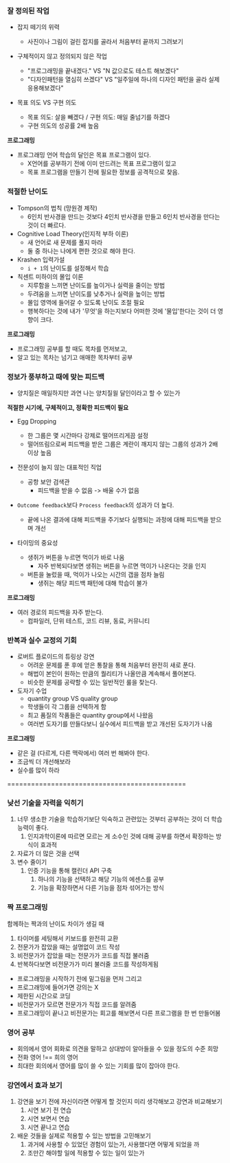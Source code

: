 ### 잘 정의된 작업

-   잡지 떼기의 위력
    -   사진이나 그림이 걸린 잡지를 골라서 처음부터 끝까지 그려보기
-   구체적이지 않고 정의되지 않은 작업
    -   "프로그래밍을 끝내겠다." VS "N 값으로도 테스트 해보겠다"
    -   "디자인패턴을 열심히 쓰겠다" VS "일주일에 하나의 디자인 패턴을 골라 실제 응용해보겠다"
-   목표 의도 VS 구현 의도

    -   목표 의도: 살을 빼겠다 / 구현 의도: 매일 줄넘기를 하겠다
    -   구현 의도의 성공률 2배 높음

**프로그래밍**

-   프로그래밍 언어 학습의 달인은 목표 프로그램이 있다.
    -   X언어를 공부하기 전에 이미 만드려는 목표 프로그램이 있고
    -   목표 프로그램을 만들기 전에 필요한 정보를 공격적으로 찾음.

### 적절한 난이도

-   Tompson의 법칙 (망원경 제작)
    -   6인치 반사경을 만드는 것보다 4인치 반사경을 만들고 6인치 반사경을 만다는 것이 더 빠르다.
-   Cognitive Load Theory(인지적 부하 이론)
    -   새 언어로 새 문제를 풀지 마라
    -   둘 중 하나는 나에게 편한 것으로 해야 한다.
-   Krashen 입력가설
    -   `i + 1`의 난이도를 설정해서 학습
-   칙센트 미하이의 몰입 이론
    -   지루함을 느끼면 난이도를 높이거나 실력을 줄이는 방법
    -   두려움을 느끼면 난이도를 낮추거나 실력을 높이는 방법
    -   몰입 영역에 들어갈 수 있도록 난이도 조절 필요
    -   행복하다는 것에 내가 '무엇'을 하는지보다 어떠한 것에 '물입'한다는 것이 더 영향이 크다.

**프로그래밍**

-   프로그래밍 공부를 할 때도 목차를 먼저보고,
-   알고 있는 목차는 넘기고 애매한 목차부터 공부

### 정보가 풍부하고 때에 맞는 피드백

-   양치질은 매일하지만 과연 나는 양치질읠 달인이라고 할 수 있는가

**적절한 시기에, 구체적이고, 정확한 피드백이 필요**

-   Egg Dropping

    -   한 그룹은 몇 시간마다 강제로 떨어뜨리게끔 설정
    -   떨어뜨림으로써 피드백을 받은 그룹은 계란이 깨지지 않는 그룹의 성과가 2배 이상 높음

-   전문성이 늘지 않는 대표적인 직업

    -   공항 보안 검색관
        -   피드백을 받을 수 없음 -> 배울 수가 없음

-   `Outcome feedback`보다 `Process feedback`의 성과가 더 높다.

    -   끝에 나온 결과에 대해 피드백을 주기보다 실행되는 과정에 대해 피드백을 받으며 개선

-   타이밍의 중요성
    -   생쥐가 버튼을 누르면 먹이가 바로 나옴
        -   자주 반복되다보면 생쥐는 버튼을 누르면 먹이가 나온다는 것을 인지
    -   버튼을 눌렀을 때, 먹이가 나오는 시간의 갭을 점차 늘림
        -   생쥐는 해당 피드백 패턴에 대해 학습이 불가

**프로그래밍**

-   여러 경로의 피드백을 자주 받는다.
    -   컴파일러, 단위 테스트, 코드 리뷰, 동료, 커뮤니티

### 반복과 실수 교정의 기회

-   로버트 플로이드의 튜링상 강연
    -   어려운 문제를 푼 후에 얻은 통찰을 통해 처음부터 완전히 새로 푼다.
    -   해법이 본인이 원하는 만큼의 퀄리티가 나올만큼 계속해서 풀어본다.
    -   비슷한 문제를 공략할 수 있는 일반적인 룰을 찾는다.
-   도자기 수업
    -   quantity group VS quality group
    -   학생들이 각 그룹을 선택하게 함
    -   최고 품질의 작품들은 quantity group에서 나왔음
    -   여러번 도자기를 만들다보니 실수에서 피드백을 받고 개선된 도자기가 나옴

**프로그래밍**

-   같은 걸 (다르게, 다른 맥락에서) 여러 번 해봐야 한다.
-   조금씩 더 개선해보라
-   실수를 많이 하라

=============================================

### 낮선 기술을 자력을 익히기

1. 너무 생소한 기술을 학습하기보단 익숙하고 관련있는 것부터 공부하는 것이 더 학습 능력이 좋다.
    1. 인지과학이론에 따르면 모르는 게 소수인 것에 대해 공부를 하면서 확장하는 방식이 효과적
2. 자료가 더 많은 것을 선택
3. 변수 줄이기
    1. 인증 기능을 통해 캘린더 API 구축
        1. 하나의 기능을 선택하고 해당 기능의 에센스를 공부
        2. 기능을 확장하면서 다른 기능을 점차 섞어가는 방식

### 짝 프로그래밍

함께하는 짝과의 난이도 차이가 생길 때

1. 타이머를 세팅해서 키보드를 완전히 교환
2. 전문가가 잡았을 때는 설명없이 코드 작성
3. 비전문가가 잡았을 때는 전문가가 코드를 직접 불러줌
4. 반복하다보면 비전문가가 미리 불러줄 코드를 작성하게됨

-   프로그래밍을 시작하기 전에 밑그림을 먼저 그리고
-   프로그래밍에 들어가면 강의는 X
-   제한된 시간으로 코딩
-   비전문가가 모르면 전문가가 직접 코드를 알려줌
-   프로그래밍이 끝나고 비전문가는 회고를 해보면서 다른 프로그램을 한 번 만들어봄

### 영어 공부

-   회의에서 영어 회화로 의견을 말하고 상대방이 알아들을 수 있을 정도의 수준 희망
-   전화 영어 !== 희의 영어
-   최대한 회의에서 영어를 많이 쓸 수 있는 기회를 많이 잡아야 한다.

### 강연에서 효과 보기

1. 강연을 보기 전에 자신이라면 어떻게 할 것인지 미리 생각해보고 강연과 비교해보기
    1. 시연 보기 전 연습
    2. 시연 보면서 연습
    3. 시연 끝나고 연습
2. 배운 것들을 실제로 적용할 수 있는 방법을 고민해보기
    1. 과거에 사용할 수 있었던 경험이 있는가, 사용했다면 어떻게 되었을 까
    2. 조만간 해야할 일에 적용할 수 있는 일이 있는가
